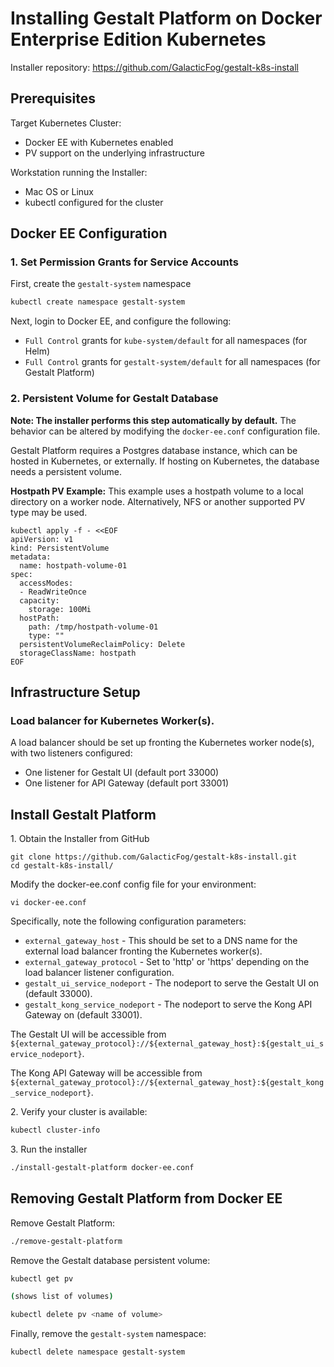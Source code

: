 # Installing Gestalt Platform on Docker Enterprise Edition Kubernetes

Installer repository: https://github.com/GalacticFog/gestalt-k8s-install

## Prerequisites

Target Kubernetes Cluster:
* Docker EE with Kubernetes enabled
* PV support on the underlying infrastructure

Workstation running the Installer:
* Mac OS or Linux
* kubectl configured for the cluster

## Docker EE Configuration

### 1\. Set Permission Grants for Service Accounts

First, create the `gestalt-system` namespace
```sh
kubectl create namespace gestalt-system
```

Next, login to Docker EE, and configure the following:
 - `Full Control` grants for `kube-system/default` for all namespaces (for Helm)
 - `Full Control` grants for `gestalt-system/default` for all namespaces (for Gestalt Platform)


### 2\. Persistent Volume for Gestalt Database

**Note: The installer performs this step automatically by default.**  The behavior can be altered by modifying the `docker-ee.conf` configuration file.

Gestalt Platform requires a Postgres database instance, which can be hosted in Kubernetes, or externally.  If hosting on Kubernetes, the database needs a persistent volume.

**Hostpath PV Example:**
This example uses a hostpath volume to a local directory on a worker node.  Alternatively, NFS or another supported PV type may be used.
```
kubectl apply -f - <<EOF
apiVersion: v1
kind: PersistentVolume
metadata:
  name: hostpath-volume-01
spec:
  accessModes:
  - ReadWriteOnce
  capacity:
    storage: 100Mi
  hostPath:
    path: /tmp/hostpath-volume-01
    type: ""
  persistentVolumeReclaimPolicy: Delete
  storageClassName: hostpath
EOF
```

## Infrastructure Setup

### Load balancer for Kubernetes Worker(s).

A load balancer should be set up fronting the Kubernetes worker node(s), with two listeners configured:
 * One listener for Gestalt UI (default port 33000)
 * One listener for API Gateway (default port 33001)

## Install Gestalt Platform

1\. Obtain the Installer from GitHub
```
git clone https://github.com/GalacticFog/gestalt-k8s-install.git
cd gestalt-k8s-install/
```

Modify the docker-ee.conf config file for your environment:
```
vi docker-ee.conf
```

Specifically, note the following configuration parameters:

* `external_gateway_host` - This should be set to a DNS name for the external load balancer fronting the Kubernetes worker(s).
* `external_gateway_protocol` - Set to 'http' or 'https' depending on the load balancer listener configuration.
* `gestalt_ui_service_nodeport` - The nodeport to serve the Gestalt UI on (default 33000).
* `gestalt_kong_service_nodeport` - The nodeport to serve the Kong API Gateway on (default 33001).

The Gestalt UI will be accessible from `${external_gateway_protocol}://${external_gateway_host}:${gestalt_ui_service_nodeport}`.

The Kong API Gateway will be accessible from `${external_gateway_protocol}://${external_gateway_host}:${gestalt_kong_service_nodeport}`.


2\. Verify your cluster is available:
```sh
kubectl cluster-info
```

3\. Run the installer
```sh
./install-gestalt-platform docker-ee.conf
```

## Removing Gestalt Platform from Docker EE

Remove Gestalt Platform:
```sh
./remove-gestalt-platform
```

Remove the Gestalt database persistent volume:
```sh
kubectl get pv

(shows list of volumes)

kubectl delete pv <name of volume>
```

Finally, remove the `gestalt-system` namespace:
```sh
kubectl delete namespace gestalt-system
```
